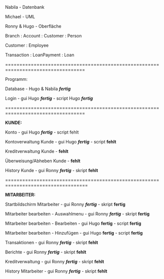 Nabila - Datenbank

Michael - UML

Ronny & Hugo - Oberfläche


Branch : Account : Customer : Person

Customer : Employee

Transaction : LoanPayment : Loan



==================================================================================

Programm:

Database - Hugo & Nabila ***fertig***

Login - gui Hugo ***fertig*** - script Hugo ***fertig***

==================================================================================

**KUNDE:**

Konto - gui Hugo ***fertig*** - script fehlt

Kontoverwaltung Kunde - gui Hugo ***fertig*** - script **fehlt**

Kreditverwaltung Kunde - **fehlt**

Überweisung/Abheben Kunde - **fehlt**

History Kunde - gui Ronny ***fertig*** - skript **fehlt**

===================================================================================

**MITARBEITER:**

Startbildschirm Mitarbeiter - gui Ronny ***fertig*** - skript **fertig**

Mitarbeiter bearbeiten - Auswahlmenu - gui Ronny ***fertig*** - skript **fertig**

Mitarbeiter bearbeiten - Bearbeiten - gui Hugo **fertig** - script **fertig**

Mitarbeiter bearbeiten - Hinzufügen - gui Hugo **fertig** - script **fertig**

Transaktionen  - gui Ronny ***fertig*** - skript **fehlt**

Berichte  - gui Ronny ***fertig*** - skript **fehlt**

Kreditverwaltung  - gui Ronny ***fertig*** - skript **fehlt**

History Mitarbeiter  - gui Ronny ***fertig*** - skript **fehlt**
